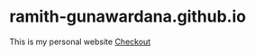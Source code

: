 # ramith-gunawardana.github.io
This is my personal website
[Checkout](https://ramith-gunawardana.github.io/)
